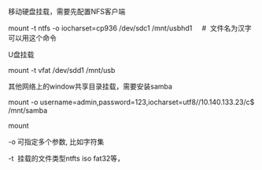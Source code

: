 移动硬盘挂载，需要先配置NFS客户端

mount -t ntfs -o iocharset=cp936 /dev/sdc1 /mnt/usbhd1     #  文件名为汉字可以用这个命令

U盘挂载

mount -t vfat /dev/sdd1 /mnt/usb

其他网络上的window共享目录挂载，需要安装samba

mount -o username=admin,password=123,iocharset=utf8//10.140.133.23/c$ /mnt/samba

mount

-o 可指定多个参数, 比如字符集

-t  挂载的文件类型ntfts iso fat32等，
